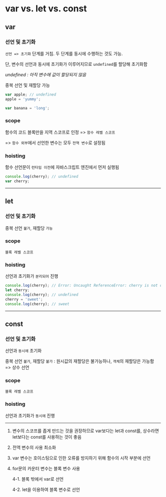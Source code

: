# var vs. let vs. const

## var

### **선언 및 초기화**

`선언 => 초기화` 단계를 거침. 두 단계를 동시에 수행하는 것도 가능.

단, 변수의 선언과 동시에 초기화가 이루어지므로 `undefined`를 할당해 초기화함

_undefined : 아직 변수에 값이 할당되지 않음_

중복 선언 및 재할당 가능

```js
var apple; // undefined
apple = 'yummy';

var banana = 'long';
```

### **scope**

함수의 코드 블록만을 지역 스코프로 인정 => `함수 레벨 스코프`

=> `함수 외부`에서 선언한 변수는 모두 `전역 변수`로 설정됨

### **hoisting**

함수 선언문이 `런타임 이전`에 자바스크립트 엔진에서 먼저 실행됨

```js
console.log(cherry); // undefined
var cherry;
```

---

## let

### **선언 및 초기화**

중복 선언 `불가`, 재할당 `가능`

### **scope**

`블록 레벨 스코프`

### **hoisting**

선언과 초기화가 `분리되어` 진행

```js
console.log(cherry); // Error: Uncaught ReferenceError: cherry is not defined
let cherry;
console.log(cherry); // undefined
cherry = 'sweet';
console.log(cherry); // sweet
```

---

## const

### **선언 및 초기화**

선언과 `동시에` 초기화

중복 선언 `불가`, 재할당 `불가` : 원시값의 재할당은 불가능하나, `객체`의 재할당은 가능함 => 상수 선언

### **scope**

`블록 레벨 스코프`

### **hoisting**

선언과 초기화가 `동시에` 진행

---

1. 변수의 스코프를 좁게 만드는 것을 권장하므로 var보다는 let과 const를, 상수라면 let보다는 const를 사용하는 것이 좋음

2. 전역 변수의 사용 최소화

3. var 변수는 호이스팅으로 인한 오류를 방지하기 위해 함수의 시작 부분에 선언

4. for문의 카운터 변수는 블록 변수 사용

    4-1. 블록 밖에서 var로 선언

    4-2. let을 이용하여 블록 변수로 선언
